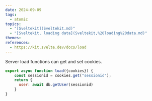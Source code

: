 ```yaml
---  
date: 2024-09-09  
tags:  
  - atomic  
topics:  
  - "[Sveltekit](Sveltekit.md)"  
  - "[Sveltekit, loading data](Sveltekit,%20loading%20data.md)"  
themes:   
references:  
  - https://kit.svelte.dev/docs/load  
---  
```

Server load functions can get and set cookies.  
  
```javascript  
export async function load({cookies}) {  
	const sessionid = cookies.get("sessionid");  
	return {  
	  user: await db.getUser(sessionid)	  
	}  
}  
```  
  
